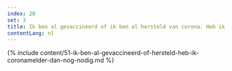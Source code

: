 ```yaml
---
index: 20
set: 3
title: Ik ben al gevaccineerd of ik ben al hersteld van corona. Heb ik de CoronaMelder-app dan nog nodig?
contentLang: nl
---
```

{% include content/51-ik-ben-al-gevaccineerd-of-hersteld-heb-ik-coronamelder-dan-nog-nodig.md %}
